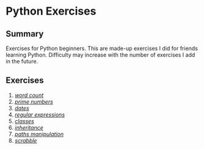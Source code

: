 Python Exercises
================
Summary
-------
Exercises for Python beginners. This are made-up exercises I did for friends learning Python.
Difficulty may increase with the number of exercises I add in the future.

Exercises
---------

1. *[word count](https://github.com/alexprengere/PythonExercises/tree/master/1)*
2. *[prime numbers](https://github.com/alexprengere/PythonExercises/tree/master/2)*
3. *[dates](https://github.com/alexprengere/PythonExercises/tree/master/3)*
4. *[regular expressions](https://github.com/alexprengere/PythonExercises/tree/master/4)*
5. *[classes](https://github.com/alexprengere/PythonExercises/tree/master/5)*
6. *[inheritance](https://github.com/alexprengere/PythonExercises/tree/master/6)*
7. *[paths manipulation](https://github.com/alexprengere/PythonExercises/tree/master/7)*
8. *[scrabble](https://github.com/alexprengere/PythonExercises/tree/master/8)*

